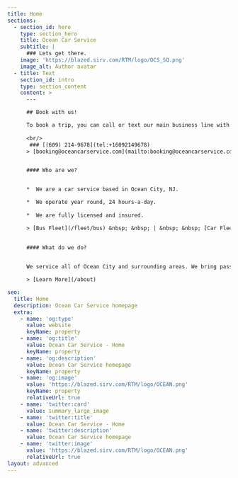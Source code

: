 ```yaml
---
title: Home
sections:
  - section_id: hero
    type: section_hero
    title: Ocean Car Service
    subtitle: |
      ### Lets get there.
    image: 'https://blazed.sirv.com/RTM/logo/OCS_SQ.png'
    image_alt: Author avatar
  - title: Text
    section_id: intro
    type: section_content
    content: >
      ---

      ## Book with us!

      To book a trip, you can call or text our main business line with a reservation request, you can also book through email. 
  
      <br/>
       ### [(609) 214-9678](tel:+16092149678)
      > [booking@oceancarservice.com](mailto:booking@oceancarservice.com)


      #### Who are we?


      *  We are a car service based in Ocean City, NJ.

      *  We operate year round, 24 hours-a-day.   
               
      *  We are fully licensed and insured.

      > [Bus Fleet](/fleet/bus) &nbsp; &nbsp; | &nbsp; &nbsp; [Car Fleet](/fleet/car)
      

      #### What do we do?
 

      We service all of Ocean City and surrounding areas. We bring passengers to bars, weddings, sports events, concerts, airports, or really anywhere they need to get to. We only accept work in advance, so please be sure to book your trip through phone or email.

      > [Learn More](/about)

seo:
  title: Home
  description: Ocean Car Service homepage
  extra:
    - name: 'og:type'
      value: website
      keyName: property
    - name: 'og:title'
      value: Ocean Car Service - Home
      keyName: property
    - name: 'og:description'
      value: Ocean Car Service homepage
      keyName: property
    - name: 'og:image'
      value: 'https://blazed.sirv.com/RTM/logo/OCEAN.png'
      keyName: property
      relativeUrl: true
    - name: 'twitter:card'
      value: summary_large_image
    - name: 'twitter:title'
      value: Ocean Car Service - Home
    - name: 'twitter:description'
      value: Ocean Car Service homepage
    - name: 'twitter:image'
      value: 'https://blazed.sirv.com/RTM/logo/OCEAN.png'
      relativeUrl: true
layout: advanced
---
```

